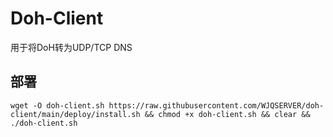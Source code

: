 # Doh-Client

用于将DoH转为UDP/TCP DNS

## 部署

```
wget -O doh-client.sh https://raw.githubusercontent.com/WJQSERVER/doh-client/main/deploy/install.sh && chmod +x doh-client.sh && clear && ./doh-client.sh
```
